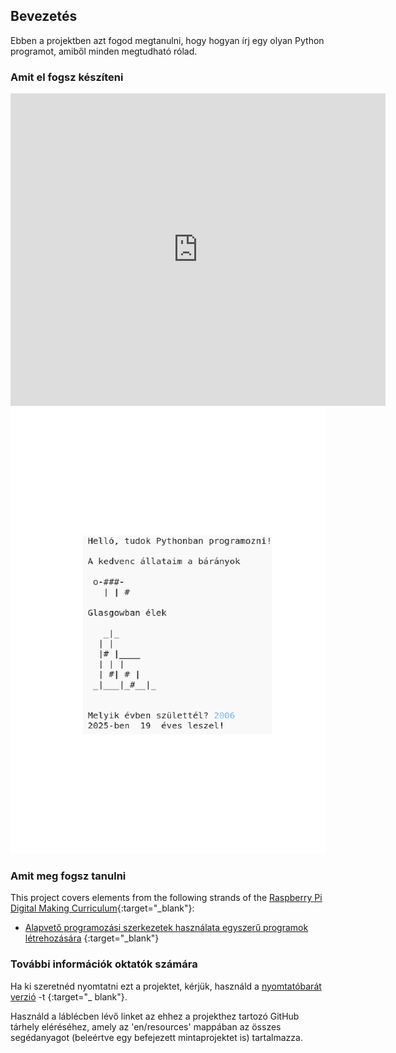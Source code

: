 ## Bevezetés

Ebben a projektben azt fogod megtanulni, hogy hogyan írj egy olyan Python programot, amiből minden megtudható rólad.

### Amit el fogsz készíteni

<div class="trinket">
  <iframe src="https://trinket.io/embed/python/a1f663ae0d?outputOnly=true&start=result" width="600" height="500" frameborder="0" marginwidth="0" marginheight="0" allowfullscreen>
  </iframe>
  <img src="images/me-final.png">
</div>

### Amit meg fogsz tanulni

This project covers elements from the following strands of the [Raspberry Pi Digital Making Curriculum](https://rpf.io/curriculum){:target="_blank"}:

+ [Alapvető programozási szerkezetek használata egyszerű programok létrehozására](https://www.raspberrypi.org/curriculum/programming/creator) {:target="_blank"}

### További információk oktatók számára

Ha ki szeretnéd nyomtatni ezt a projektet, kérjük, használd a [nyomtatóbarát verzió](https://projects.raspberrypi.org/en/projects/about-me/print) -t {:target="_ blank"}.

Használd a láblécben lévő linket az ehhez a projekthez tartozó GitHub tárhely eléréséhez, amely az 'en/resources' mappában az összes segédanyagot (beleértve egy befejezett mintaprojektet is) tartalmazza.